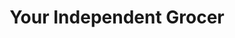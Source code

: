 ---
title: "Your Independent Grocer"
url: /mississauga/your-independent-grocer/
shop: Supermarkt
---